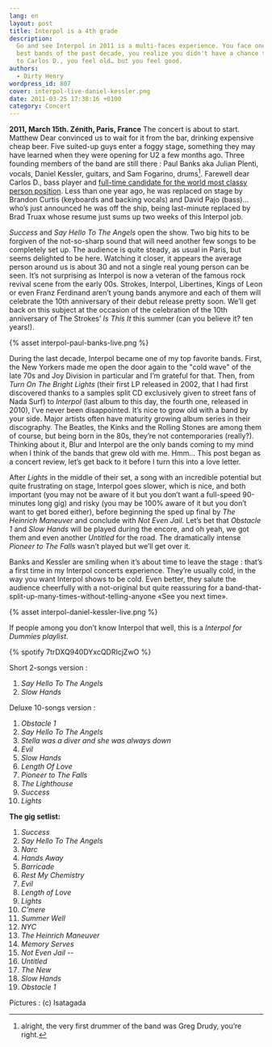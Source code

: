 ```yaml
---
lang: en
layout: post
title: Interpol is a 4th grade
description:
  Go and see Interpol in 2011 is a multi-faces experience. You face one of the
  best bands of the past decade, you realize you didn't have a chance to say bye
  to Carlos D., you feel old… but you feel good.
authors:
  - Dirty Henry
wordpress_id: 807
cover: interpol-live-daniel-kessler.png
date: 2011-03-25 17:38:16 +0100
category: Concert
---
```


**2011, March 15th. Zénith, Paris, France** The concert is about to start.
Matthew Dear convinced us to wait for it from the bar, drinking expensive cheap
beer. Five suited-up guys enter a foggy stage, something they may have learned
when they were opening for U2 a few months ago. Three founding members of the
band are still there : Paul Banks aka Julian Plenti, vocals, Daniel Kessler,
guitars, and Sam Fogarino, drums[^1]. Farewell dear Carlos D., bass player and
[full-time candidate for the world most classy person position][1]. Less than
one year ago, he was replaced on stage by Brandon Curtis (keyboards and backing
vocals) and David Pajo (bass)… who’s just announced he was off the ship, being
last-minute replaced by Brad Truax whose resume just sums up two weeks of this
Interpol job.

_Success_ and _Say Hello To The Angels_ open the show. Two big hits to be
forgiven of the not-so-sharp sound that will need another few songs to be
completely set up. The audience is quite steady, as usual in Paris, but seems
delighted to be here. Watching it closer, it appears the average person around
us is about 30 and not a single real young person can be seen. It’s not
surprising as Interpol is now a veteran of the famous rock revival scene from
the early 00s. Strokes, Interpol, Libertines, Kings of Leon or even Franz
Ferdinand aren’t young bands anymore and each of them will celebrate the 10th
anniversary of their debut release pretty soon. We’ll get back on this subject
at the occasion of the celebration of the 10th anniversary of The Strokes’ _Is
This It_ this summer (can you believe it? ten years!).

{% asset interpol-paul-banks-live.png %}

During the last decade, Interpol became one of my top favorite bands. First, the
New Yorkers made me open the door again to the "cold wave" of the late 70s and
Joy Division in particular and I’m grateful for that. Then, from _Turn On The
Bright Lights_ (their first LP released in 2002, that I had first discovered
thanks to a samples split CD exclusively given to street fans of Nada Surf) to
_Interpol_ (last album to this day, the fourth one, released in 2010), I’ve
never been disappointed. It’s nice to grow old with a band by your side. Major
artists often have maturity growing album series in their discography. The
Beatles, the Kinks and the Rolling Stones are among them of course, but being
born in the 80s, they’re not contemporaries (really?). Thinking about it, Blur
and Interpol are the only bands coming to my mind when I think of the bands that
grew old with me. Hmm… This post began as a concert review, let’s get back to it
before I turn this into a love letter.

After _Lights_ in the middle of their set, a song with an incredible potential
but quite frustrating on stage, Interpol goes slower, which is nice, and both
important (you may not be aware of it but you don’t want a full-speed 90-minutes
long gig) and risky (you may be 100% aware of it but you don’t want to get bored
either), before beginning the sped up final by _The Heinrich Maneuver_ and
conclude with _Not Even Jail_. Let’s bet that _Obstacle 1_ and _Slow Hands_ will
be played during the encore, and oh yeah, we got them and even another
_Untitled_ for the road. The dramatically intense _Pioneer to The Falls_ wasn’t
played but we’ll get over it.

Banks and Kessler are smiling when it’s about time to leave the stage : that’s a
first time in my Interpol concerts experience. They’re usually cold, in the way
you want Interpol shows to be cold. Even better, they salute the audience
cheerfully with a not-original but quite reassuring for a
band-that-split-up-many-times-without-telling-anyone «See you next time».

{% asset interpol-daniel-kessler-live.png %}

If people among you don’t know Interpol that well, this is a _Interpol for
Dummies playlist_.

{% spotify 7trDXQ940DYxcQDRIcjZwO %}

Short 2-songs version :

1. _Say Hello To The Angels_
1. _Slow Hands_

Deluxe 10-songs version :

1. _Obstacle 1_
1. _Say Hello To The Angels_
1. _Stella was a diver and she was always down_
1. _Evil_
1. _Slow Hands_
1. _Length Of Love_
1. _Pioneer to The Falls_
1. _The Lighthouse_
1. _Success_
1. _Lights_

**The gig setlist:**

1. _Success_
1. _Say Hello To The Angels_
1. _Narc_
1. _Hands Away_
1. _Barricade_
1. _Rest My Chemistry_
1. _Evil_
1. _Length of Love_
1. _Lights_
1. _C’mere_
1. _Summer Well_
1. _NYC_
1. _The Heinrich Maneuver_
1. _Memory Serves_
1. _Not Even Jail_ --
1. _Untitled_
1. _The New_
1. _Slow Hands_
1. _Obstacle 1_

Pictures : (c) Isatagada

[^1]: alright, the very first drummer of the band was Greg Drudy, you’re right.

[1]: https://www.google.fr/images?q=carlos+d+interpol
